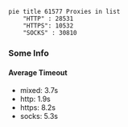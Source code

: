 
```mermaid
pie title 61577 Proxies in list
    "HTTP" : 28531
    "HTTPS": 10532
    "SOCKS" : 30810
```

### Some Info
#### Average Timeout

- mixed: 3.7s
- http: 1.9s
- https: 8.2s
- socks: 5.3s